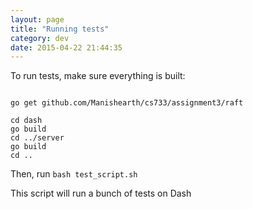 ```yaml
---
layout: page
title: "Running tests"
category: dev
date: 2015-04-22 21:44:35
---
```



To run tests, make sure everything is built:

```

go get github.com/Manishearth/cs733/assignment3/raft

cd dash
go build
cd ../server
go build
cd ..
```

Then, run `bash test_script.sh`

This script will run a bunch of tests on Dash